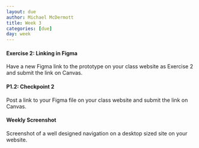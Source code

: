 ```yaml
---
layout: due
author: Michael McDermott
title: Week 3
categories: [due]
day: week
---
```

#### Exercise 2: Linking in Figma
Have a new Figma link to the prototype on your class website as Exercise 2 and submit the link on Canvas.

#### P1.2: Checkpoint 2
Post a link to your Figma file on your class website and submit the link on Canvas.

#### Weekly Screenshot
Screenshot of a well designed navigation on a desktop sized site on your website.